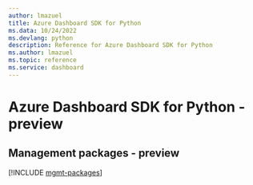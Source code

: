 ```yaml
---
author: lmazuel
title: Azure Dashboard SDK for Python
ms.data: 10/24/2022
ms.devlang: python
description: Reference for Azure Dashboard SDK for Python
ms.author: lmazuel
ms.topic: reference
ms.service: dashboard
---
```

# Azure Dashboard SDK for Python - preview

## Management packages - preview
[!INCLUDE [mgmt-packages](dashboard-mgmt-index.md)]